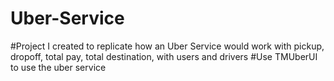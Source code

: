 # Uber-Service
#Project I created to replicate how an Uber Service would work with pickup, dropoff, total pay, total destination, with users and drivers
#Use TMUberUI to use the uber service
